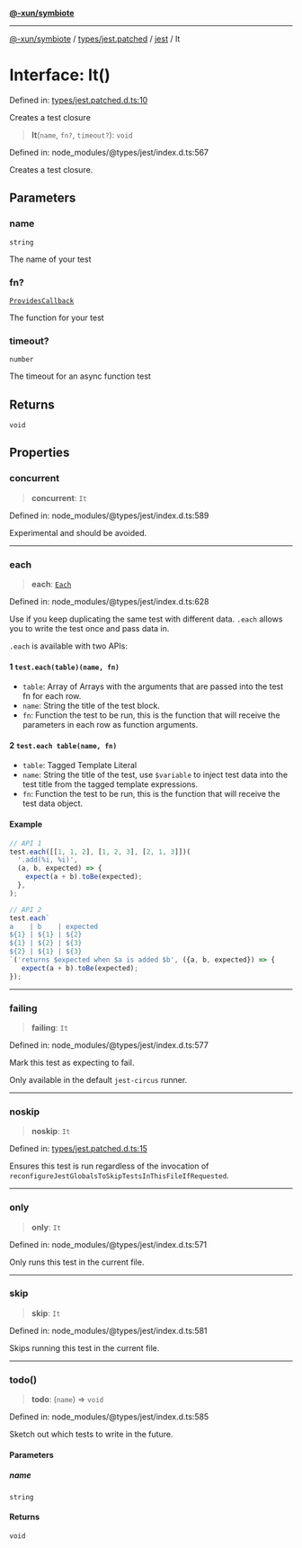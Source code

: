 [**@-xun/symbiote**](../../../../../README.md)

***

[@-xun/symbiote](../../../../../README.md) / [types/jest.patched](../../../README.md) / [jest](../README.md) / It

# Interface: It()

Defined in: [types/jest.patched.d.ts:10](https://github.com/Xunnamius/symbiote/blob/8c20d618d9f5aba2b98dbaa28f75ebe8791b6067/types/jest.patched.d.ts#L10)

Creates a test closure

> **It**(`name`, `fn?`, `timeout?`): `void`

Defined in: node\_modules/@types/jest/index.d.ts:567

Creates a test closure.

## Parameters

### name

`string`

The name of your test

### fn?

[`ProvidesCallback`](../type-aliases/ProvidesCallback.md)

The function for your test

### timeout?

`number`

The timeout for an async function test

## Returns

`void`

## Properties

### concurrent

> **concurrent**: `It`

Defined in: node\_modules/@types/jest/index.d.ts:589

Experimental and should be avoided.

***

### each

> **each**: [`Each`](Each.md)

Defined in: node\_modules/@types/jest/index.d.ts:628

Use if you keep duplicating the same test with different data. `.each` allows you to write the
test once and pass data in.

`.each` is available with two APIs:

#### 1  `test.each(table)(name, fn)`

- `table`: Array of Arrays with the arguments that are passed into the test fn for each row.
- `name`: String the title of the test block.
- `fn`: Function the test to be run, this is the function that will receive the parameters in each row as function arguments.

#### 2  `test.each table(name, fn)`

- `table`: Tagged Template Literal
- `name`: String the title of the test, use `$variable` to inject test data into the test title from the tagged template expressions.
- `fn`: Function the test to be run, this is the function that will receive the test data object.

#### Example

```ts
// API 1
test.each([[1, 1, 2], [1, 2, 3], [2, 1, 3]])(
  '.add(%i, %i)',
  (a, b, expected) => {
    expect(a + b).toBe(expected);
  },
);

// API 2
test.each`
a    | b    | expected
${1} | ${1} | ${2}
${1} | ${2} | ${3}
${2} | ${1} | ${3}
`('returns $expected when $a is added $b', ({a, b, expected}) => {
   expect(a + b).toBe(expected);
});
```

***

### failing

> **failing**: `It`

Defined in: node\_modules/@types/jest/index.d.ts:577

Mark this test as expecting to fail.

Only available in the default `jest-circus` runner.

***

### noskip

> **noskip**: `It`

Defined in: [types/jest.patched.d.ts:15](https://github.com/Xunnamius/symbiote/blob/8c20d618d9f5aba2b98dbaa28f75ebe8791b6067/types/jest.patched.d.ts#L15)

Ensures this test is run regardless of the invocation of
`reconfigureJestGlobalsToSkipTestsInThisFileIfRequested`.

***

### only

> **only**: `It`

Defined in: node\_modules/@types/jest/index.d.ts:571

Only runs this test in the current file.

***

### skip

> **skip**: `It`

Defined in: node\_modules/@types/jest/index.d.ts:581

Skips running this test in the current file.

***

### todo()

> **todo**: (`name`) => `void`

Defined in: node\_modules/@types/jest/index.d.ts:585

Sketch out which tests to write in the future.

#### Parameters

##### name

`string`

#### Returns

`void`
